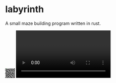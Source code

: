 # labyrinth
A small maze building program written in rust.

![](https://github.com/tritoke/labyrinth/blob/main/maze.png)
![](https://github.com/tritoke/labyrinth/blob/main/video.mp4)

